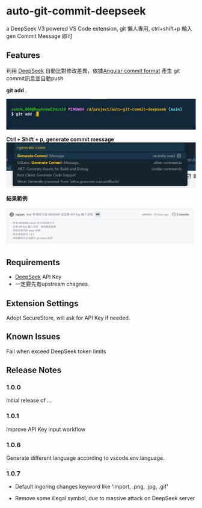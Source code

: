 # auto-git-commit-deepseek

a DeepSeek V3 powered VS Code extension, git 懶人專用, ctrl+shift+p 輸入 gen Commit Message 即可

## Features

利用 [DeepSeek](https://www.deepseek.com/) 自動比對修改差異，依據[Angular commit format](https://github.com/angular/angular/blob/main/CONTRIBUTING.md) 產生 git commit訊息並自動push

**git add .**

![1738129196418](image/README/1738129196418.png)

**Ctrl + Shift + p, generate commit message**
![1738129330842](image/README/1738129330842.png)

**結果範例**

![1738128627027](image/README/1738128627027.png)

## Requirements

* [DeepSeek](https://www.deepseek.com/) API Key
* 一定要先有upstream chagnes.

## Extension Settings

Adopt SecureStore, will ask for API Key if needed.

## Known Issues

Fail when exceed DeepSeek token limits

## Release Notes

### 1.0.0

Initial release of ...

### 1.0.1

Improve API Key input workflow

### 1.0.6

Generate different language according to vscode.env.language.

### 1.0.7

* Default ingoring changes keyword like 'import, .png, .jpg, .gif'

* Remove some illegal symbol, due to massive attack on DeepSeek server
